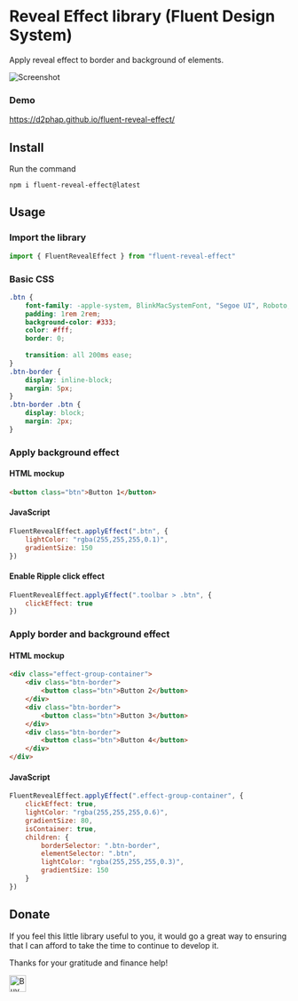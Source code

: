 # Reveal Effect library (Fluent Design System)
Apply reveal effect to border and background of elements.

![Screenshot](https://github.com/d2phap/fluent-ui/raw/master/docs/screenshot.png)

### Demo
https://d2phap.github.io/fluent-reveal-effect/

## Install
Run the command
```
npm i fluent-reveal-effect@latest
```

## Usage

### Import the library
```js
import { FluentRevealEffect } from "fluent-reveal-effect"
```


### Basic CSS
```css
.btn {
	font-family: -apple-system, BlinkMacSystemFont, "Segoe UI", Roboto, Arial, sans-serif;
	padding: 1rem 2rem;
	background-color: #333;
	color: #fff;
	border: 0;
	
	transition: all 200ms ease;
}
.btn-border {
	display: inline-block;
	margin: 5px;
}
.btn-border .btn {
	display: block;
	margin: 2px;
}
```


### Apply background effect
#### HTML mockup
```html
<button class="btn">Button 1</button>
```
#### JavaScript
```js
FluentRevealEffect.applyEffect(".btn", {
	lightColor: "rgba(255,255,255,0.1)",
	gradientSize: 150
})
```

#### Enable Ripple click effect
````js
FluentRevealEffect.applyEffect(".toolbar > .btn", {
	clickEffect: true
})
````

### Apply border and background effect
#### HTML mockup
```html
<div class="effect-group-container">
    <div class="btn-border">
        <button class="btn">Button 2</button>
    </div>
    <div class="btn-border">
        <button class="btn">Button 3</button>
    </div>
    <div class="btn-border">
        <button class="btn">Button 4</button>
    </div>
</div>
```

#### JavaScript
```js
FluentRevealEffect.applyEffect(".effect-group-container", {
	clickEffect: true,
	lightColor: "rgba(255,255,255,0.6)",
	gradientSize: 80,
	isContainer: true,
	children: {
		borderSelector: ".btn-border",
		elementSelector: ".btn",
		lightColor: "rgba(255,255,255,0.3)",
		gradientSize: 150
	}
})
```

## Donate
If you feel this little library useful to you, it would go a great way to ensuring that I can afford to take the time to continue to develop it.

Thanks for your gratitude and finance help!

<a href="https://www.paypal.me/d2phap" target="_blank" title="Buy me a beer?">
<img src="https://img.shields.io/badge/PayPal-Donate%20$10%20-009be1.svg?maxAge=3600" height="30" alt="Buy me a beer?">
</a>

